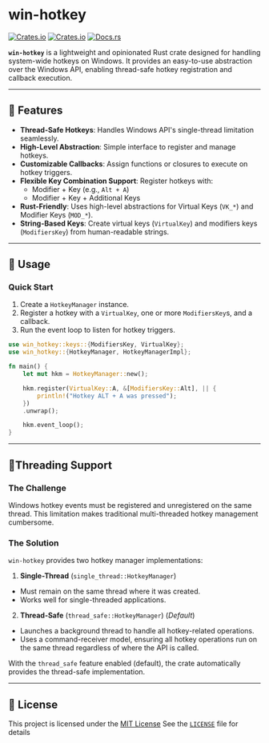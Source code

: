 # win-hotkey

[![Crates.io](https://img.shields.io/crates/v/win-hotkey?style=flat-square)](https://crates.io/crates/win-hotkey)
[![Crates.io](https://img.shields.io/crates/l/win-hotkey?style=flat-square)](https://crates.io/crates/win-hotkey)
[![Docs.rs](https://img.shields.io/docsrs/win-hotkey?style=flat-square)](https://docs.rs/win-hotkey/latest/win-hotkey)

**`win-hotkey`** is a lightweight and opinionated Rust crate designed for handling system-wide hotkeys on Windows. It provides an easy-to-use abstraction over the Windows API, enabling thread-safe hotkey registration and callback execution.

---

## 🚀 Features

- **Thread-Safe Hotkeys**: Handles Windows API's single-thread limitation seamlessly.
- **High-Level Abstraction**: Simple interface to register and manage hotkeys.
- **Customizable Callbacks**: Assign functions or closures to execute on hotkey triggers.
- **Flexible Key Combination Support**: Register hotkeys with:
  - Modifier + Key (e.g., `Alt + A`)
  - Modifier + Key + Additional Keys
- **Rust-Friendly**: Uses high-level abstractions for Virtual Keys (`VK_*`) and Modifier Keys (`MOD_*`).
- **String-Based Keys**: Create virtual keys (`VirtualKey`) and modifiers keys (`ModifiersKey`) from human-readable strings.

---

## 📖 Usage

### Quick Start

1. Create a `HotkeyManager` instance.
2. Register a hotkey with a `VirtualKey`, one or more `ModifiersKey`s, and a callback.
3. Run the event loop to listen for hotkey triggers.

```rust
use win_hotkey::keys::{ModifiersKey, VirtualKey};
use win_hotkey::{HotkeyManager, HotkeyManagerImpl};

fn main() {
    let mut hkm = HotkeyManager::new();

    hkm.register(VirtualKey::A, &[ModifiersKey::Alt], || {
        println!("Hotkey ALT + A was pressed");
    })
    .unwrap();

    hkm.event_loop();
}
```

---

## 🧵Threading Support

### The Challenge
Windows hotkey events must be registered and unregistered on the same thread. This limitation makes traditional multi-threaded hotkey management cumbersome.

### The Solution

`win-hotkey` provides two hotkey manager implementations:

1. **Single-Thread** (`single_thread::HotkeyManager`)
  - Must remain on the same thread where it was created.
  - Works well for single-threaded applications.
2. **Thread-Safe** (`thread_safe::HotkeyManager`) (*Default*)
  - Launches a background thread to handle all hotkey-related operations.
  - Uses a command-receiver model, ensuring all hotkey operations run on the same thread regardless of where the API is called.

With the `thread_safe` feature enabled (default), the crate automatically provides the thread-safe implementation.

---

## 🔑 License

This project is licensed under the [MIT License](https://crates.io/crates/win-hotkey)
See the [`LICENSE`](./LICENSE) file for details
